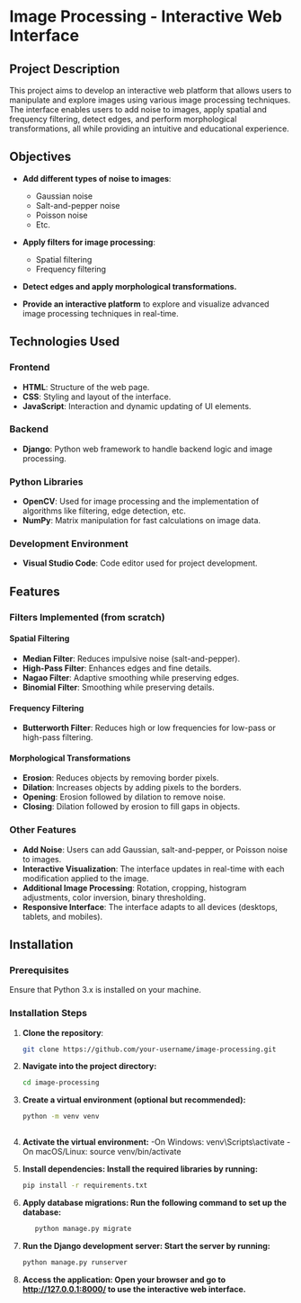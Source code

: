 # Image Processing - Interactive Web Interface

## Project Description
This project aims to develop an interactive web platform that allows users to manipulate and explore images using various image processing techniques. The interface enables users to add noise to images, apply spatial and frequency filtering, detect edges, and perform morphological transformations, all while providing an intuitive and educational experience.

## Objectives
- **Add different types of noise to images**:
  - Gaussian noise
  - Salt-and-pepper noise
  - Poisson noise
  - Etc.

- **Apply filters for image processing**:
  - Spatial filtering
  - Frequency filtering

- **Detect edges and apply morphological transformations.**

- **Provide an interactive platform** to explore and visualize advanced image processing techniques in real-time.

## Technologies Used

### Frontend
- **HTML**: Structure of the web page.
- **CSS**: Styling and layout of the interface.
- **JavaScript**: Interaction and dynamic updating of UI elements.

### Backend
- **Django**: Python web framework to handle backend logic and image processing.

### Python Libraries
- **OpenCV**: Used for image processing and the implementation of algorithms like filtering, edge detection, etc.
- **NumPy**: Matrix manipulation for fast calculations on image data.

### Development Environment
- **Visual Studio Code**: Code editor used for project development.

## Features

### Filters Implemented (from scratch)

#### Spatial Filtering
- **Median Filter**: Reduces impulsive noise (salt-and-pepper).
- **High-Pass Filter**: Enhances edges and fine details.
- **Nagao Filter**: Adaptive smoothing while preserving edges.
- **Binomial Filter**: Smoothing while preserving details.

#### Frequency Filtering
- **Butterworth Filter**: Reduces high or low frequencies for low-pass or high-pass filtering.

#### Morphological Transformations
- **Erosion**: Reduces objects by removing border pixels.
- **Dilation**: Increases objects by adding pixels to the borders.
- **Opening**: Erosion followed by dilation to remove noise.
- **Closing**: Dilation followed by erosion to fill gaps in objects.

### Other Features
- **Add Noise**: Users can add Gaussian, salt-and-pepper, or Poisson noise to images.
- **Interactive Visualization**: The interface updates in real-time with each modification applied to the image.
- **Additional Image Processing**: Rotation, cropping, histogram adjustments, color inversion, binary thresholding.
- **Responsive Interface**: The interface adapts to all devices (desktops, tablets, and mobiles).

## Installation

### Prerequisites
Ensure that Python 3.x is installed on your machine.

### Installation Steps

1. **Clone the repository**:
   ```bash
   git clone https://github.com/your-username/image-processing.git
   
2. **Navigate into the project directory:**
   ```bash
   cd image-processing
   
3. **Create a virtual environment (optional but recommended):**
   ```bash
   python -m venv venv
  
4. **Activate the virtual environment:**
   -On Windows: venv\Scripts\activate
   -On macOS/Linux: source venv/bin/activate

5. **Install dependencies: Install the required libraries by running:**
   ```bash
   pip install -r requirements.txt
   
   
6. **Apply database migrations: Run the following command to set up the database:**
   ```bash
      python manage.py migrate

7. **Run the Django development server: Start the server by running:**
   ```bash
   python manage.py runserver

8. **Access the application: Open your browser and go to http://127.0.0.1:8000/ to use the interactive web interface.**


